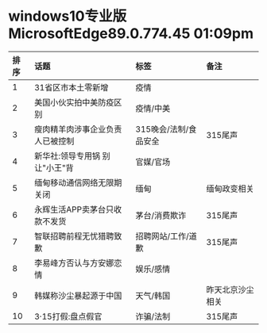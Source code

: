 # windows10专业版 MicrosoftEdge89.0.774.45 01:09pm

|排序|话题|标签|备注|
|:-|:-|:-|:-|
|1|31省区市本土零新增|疫情||
|2|美国小伙实拍中美防疫区别|疫情/中美||
|3|瘦肉精羊肉涉事企业负责人已被控制|315晚会/法制/食品安全|315尾声|
|4|新华社:领导专用锅 别让"小王"背|官媒/官场||
|5|缅甸移动通信网络无限期关闭|缅甸|缅甸政变相关|
|6|永辉生活APP卖茅台只收款不发货|茅台/消费欺诈|315尾声|
|7|智联招聘前程无忧猎聘致歉|招聘网站/工作/道歉|315尾声|
|8|李易峰方否认与方安娜恋情|娱乐/感情||
|9|韩媒称沙尘暴起源于中国|天气/韩国|昨天北京沙尘相关|
|10|3·15打假:盘点假官|诈骗/法制|315尾声|
